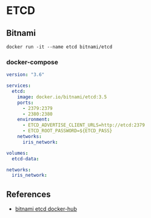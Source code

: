 # ETCD

## Bitnami

`docker run -it --name etcd bitnami/etcd`

### docker-compose

```yaml
version: "3.6"

services:
  etcd:
    image: docker.io/bitnami/etcd:3.5
    ports:
      - 2379:2379
      - 2380:2380
    environment:
      - ETCD_ADVERTISE_CLIENT_URLS=http://etcd:2379
      - ETCD_ROOT_PASSWORD=${ETCD_PASS}
    networks:
      iris_network:

volumes:
  etcd-data:

networks:
  iris_network:
```

## References

- [bitnami etcd docker-hub](https://hub.docker.com/r/bitnami/etcd)
